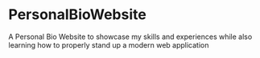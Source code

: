 # PersonalBioWebsite
A Personal Bio Website to showcase my skills and experiences while also learning how to properly stand up a modern web application
